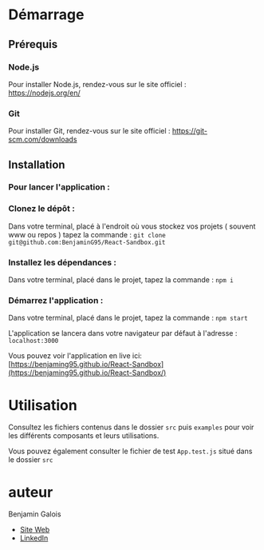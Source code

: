 # Démarrage

## Prérequis

### Node.js

Pour installer Node.js, rendez-vous sur le site officiel : https://nodejs.org/en/

### Git

Pour installer Git, rendez-vous sur le site officiel : https://git-scm.com/downloads

## Installation

###  Pour lancer l'application :

### Clonez le dépôt :
Dans votre terminal, placé à l'endroit où vous stockez vos projets ( souvent www ou repos ) tapez la commande :
`git clone git@github.com:BenjaminG95/React-Sandbox.git`

### Installez les dépendances :
Dans votre terminal, placé dans le projet, tapez la commande : `npm i`

### Démarrez l'application :
Dans votre terminal, placé dans le projet, tapez la commande : `npm start`

L'application se lancera dans votre navigateur par défaut à l'adresse : `localhost:3000`

Vous pouvez voir l'application en live ici: [https://benjaming95.github.io/React-Sandbox](https://benjaming95.github.io/React-Sandbox/)

# Utilisation
Consultez les fichiers contenus dans le dossier `src` puis `examples` pour voir les différents composants et leurs utilisations.

Vous pouvez également consulter le fichier de test `App.test.js` situé dans le dossier `src`

# auteur
Benjamin Galois
- [Site Web](https://benjamin-galois.fr) 
- [LinkedIn](https://www.linkedin.com/in/benjamingalois/)
